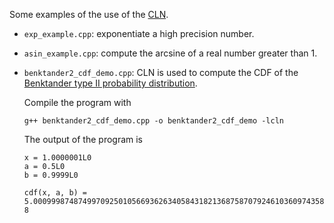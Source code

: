 Some examples of the use of the [CLN](https://www.ginac.de/CLN/).

* `exp_example.cpp`: exponentiate a high precision number.
* `asin_example.cpp`: compute the arcsine of a real number greater than 1.
* `benktander2_cdf_demo.cpp`: CLN is used to compute the CDF of the
[Benktander type II probability distribution](https://en.wikipedia.org/wiki/Benktander_type_II_distribution).

  Compile the program with

  ```
  g++ benktander2_cdf_demo.cpp -o benktander2_cdf_demo -lcln
  ```
  
  The output of the program is
  
  ```
  x = 1.0000001L0
  a = 0.5L0
  b = 0.9999L0
  
  cdf(x, a, b) = 5.000999874874997092501056693626340584318213687587079246103609743580706239712768063525544815692096L-8
  ```
